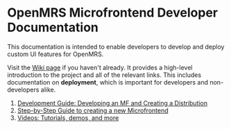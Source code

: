 # OpenMRS Microfrontend Developer Documentation

<!--
  This documentation follows the Google developer documentation style guide:
    https://developers.google.com/style
  
  Please give it a read and write accordingly.
  -->

This documentation is intended to enable developers to develop and deploy
custom UI features for OpenMRS.

Visit the
[Wiki page](https://wiki.openmrs.org/display/projects/OpenMRS+3.0%3A+A+Frontend+Framework+that+enables+collaboration+and+better+User+Experience)
if you haven't already. It provides a high-level
introduction to the project and all of the relevant links. This includes
documentation on **deployment**, which is important for developers and
non-developers alike.

1. [Development Guide: Developing an MF and Creating a Distribution](./DEV_GUIDE.md)
2. [Step-by-Step Guide to creating a new Microfrontend](./MF_step_by_step.md)
3. [Videos: Tutorials, demos, and more](./VIDEOS.md)
